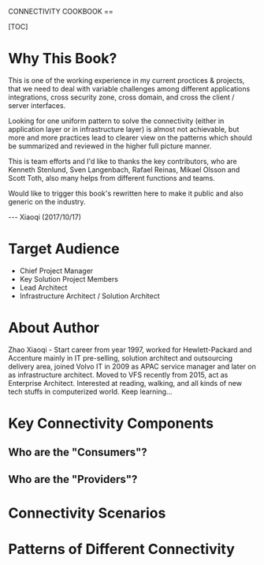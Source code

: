 CONNECTIVITY COOKBOOK ==

[TOC]

# Why This Book?

This is one of the working experience in my current proctices & projects, that we need to deal with variable challenges among different applications integrations, cross security zone, cross domain, and cross the client / server interfaces.

Looking for one uniform pattern to solve the connectivity (either in application layer or in infrastructure layer) is almost not achievable, but more and more practices lead to clearer view on the patterns which should be summarized and reviewed in the higher full picture manner.

This is team efforts and I'd like to thanks the key contributors, who are Kenneth Stenlund, Sven Langenbach, Rafael Reinas, Mikael Olsson and Scott Toth, also many helps from different functions and teams.

Would like to trigger this book's rewritten here to make it public and also generic on the industry.

--- Xiaoqi (2017/10/17)

# Target Audience

* Chief Project Manager
* Key Solution Project Members
* Lead Architect
* Infrastructure Architect / Solution Architect

# About Author

Zhao Xiaoqi -
Start career from year 1997, worked for Hewlett-Packard and Accenture mainly in IT pre-selling, solution architect and outsourcing delivery area, joined Volvo IT in 2009 as APAC service manager and later on as infrastructure architect.
Moved to VFS recently from 2015, act as Enterprise Architect.
Interested at reading, walking, and all kinds of new tech stuffs in computerized world. Keep learning… 

# Key Connectivity Components

## Who are the "Consumers"?

## Who are the "Providers"?

# Connectivity Scenarios

# Patterns of Different Connectivity


